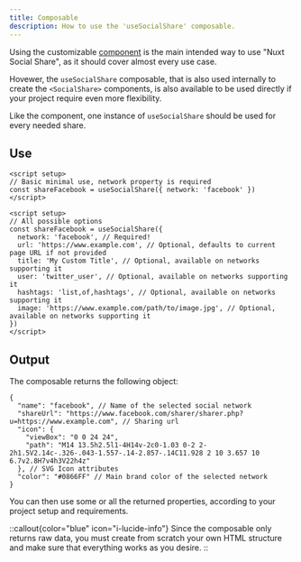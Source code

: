 ```yaml
---
title: Composable
description: How to use the 'useSocialShare' composable.
---
```


Using the customizable [component](/usage/component) is the main intended way to use "Nuxt Social Share", as it should cover almost every use case.

Hovewer, the `useSocialShare` composable, that is also used internally to create the `<SocialShare>` components, is also available to be used directly if your project require even more flexibility.

Like the component, one instance of `useSocialShare` should be used for every needed share.

## Use

```vue
<script setup>
// Basic minimal use, network property is required
const shareFacebook = useSocialShare({ network: 'facebook' })
</script>
```

```vue
<script setup>
// All possible options
const shareFacebook = useSocialShare({
  network: 'facebook', // Required!
  url: 'https://www.example.com', // Optional, defaults to current page URL if not provided
  title: 'My Custom Title', // Optional, available on networks supporting it
  user: 'twitter_user', // Optional, available on networks supporting it
  hashtags: 'list,of,hashtags', // Optional, available on networks supporting it
  image: 'https://www.example.com/path/to/image.jpg', // Optional, available on networks supporting it
})
</script>
```

## Output

The composable returns the following object:

```jsonc
{
  "name": "facebook", // Name of the selected social network
  "shareUrl": "https://www.facebook.com/sharer/sharer.php?u=https://www.example.com", // Sharing url
  "icon": {
    "viewBox": "0 0 24 24",
    "path": "M14 13.5h2.5l1-4H14v-2c0-1.03 0-2 2-2h1.5V2.14c-.326-.043-1.557-.14-2.857-.14C11.928 2 10 3.657 10 6.7v2.8H7v4h3V22h4z"
  }, // SVG Icon attributes
  "color": "#0866FF" // Main brand color of the selected network
}
```

You can then use some or all the returned properties, according to your project setup and requirements.

::callout{color="blue" icon="i-lucide-info"}
Since the composable only returns raw data, you must create from scratch your own HTML structure and make sure that everything works as you desire.
::
